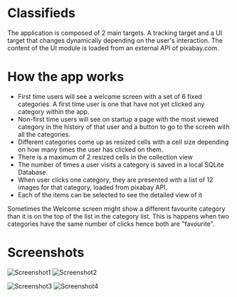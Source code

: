 # Classifieds
The application is composed of 2 main targets. A tracking target and a UI target that changes dynamically depending on the user's interaction. The content of the UI module is loaded from an external API of pixabay.com.

# How the app works
* First time users will see a welcome screen with a set of 6 fixed categories. A first time user is one that have not yet clicked any category within the app.
* Non-first time users will see on startup a page with the most viewed category in the history of that user and a button to go to the screen with all the categories. 
* Different categories come up as resized cells with a cell size depending on how many times the user has clicked on them.
* There is a maximum of 2 resized cells in the collection view
* The number of times a user visits a category is saved in a local SQLite Database.
* When user clicks one category, they are presented with a list of 12 images for that category, loaded from pixabay API.
* Each of the items can be selected to see the detailed view of it

Sometimes the Welcome screen might show a different favourite category than it is on the top of the list in the category list. This is happens when two categories have the same number of clicks hence both are "favourite".

# Screenshots

![Screenshot1][1]     ![Screenshot2][2]

![Screenshot3][3]     ![Screenshot4][4]





[1]: ./Screenshot1.png
[2]: ./Screenshot2.png
[3]: ./Screenshot3.png
[4]: ./Screenshot4.png
